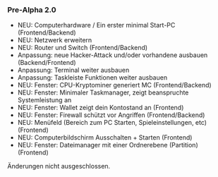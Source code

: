### Pre-Alpha 2.0

* NEU: Computerhardware / Ein erster minimal Start-PC (Frontend/Backend)
* NEU: Netzwerk erweitern
* NEU: Router und Switch (Frontend/Backend)
* Anpassung: neue Hacker-Attack und/oder vorhandene ausbauen (Backend/Frontend)
* Anpassung: Terminal weiter ausbauen
* Anpassung: Taskleiste Funktionen weiter ausbauen
* NEU: Fenster: CPU-Kryptominer generiert MC (Frontend/Backend)
* NEU: Fenster: Minimaler Taskmanager, zeigt beanspruchte Systemleistung an
* NEU: Fenster: Wallet zeigt dein Kontostand an (Frontend)
* NEU: Fenster: Firewall schützt vor Angriffen (Frontend/Backend)
* NEU: Menüfeld (Bereich zum PC Starten, Spieleinstellungen, etc) (Frontend)
* NEU: Computerbildschirm Ausschalten + Starten (Frontend)
* NEU: Fenster: Dateimanager mit einer Ordnerebene (Partition) (Frontend)

Änderungen nicht ausgeschlossen.
